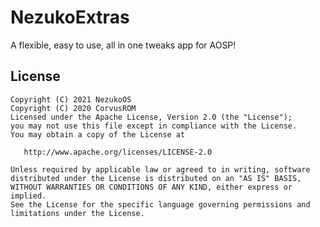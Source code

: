 NezukoExtras
==============

A flexible, easy to use, all in one tweaks app for AOSP!

## License
    
    Copyright (C) 2021 NezukoOS
    Copyright (C) 2020 CorvusROM
    Licensed under the Apache License, Version 2.0 (the "License");
    you may not use this file except in compliance with the License.
    You may obtain a copy of the License at

       http://www.apache.org/licenses/LICENSE-2.0

    Unless required by applicable law or agreed to in writing, software
    distributed under the License is distributed on an "AS IS" BASIS,
    WITHOUT WARRANTIES OR CONDITIONS OF ANY KIND, either express or implied.
    See the License for the specific language governing permissions and
    limitations under the License.
